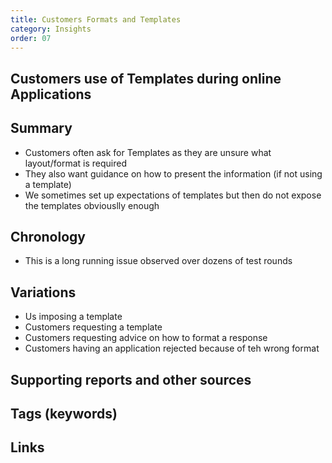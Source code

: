 ```yaml
---
title: Customers Formats and Templates
category: Insights
order: 07
---
```

## Customers use of Templates during online Applications
## Summary
- Customers often ask for Templates as they are unsure what layout/format is required
- They also want guidance on how to present the information (if not using a template)
- We sometimes set up expectations of templates but then do not expose the templates obviouslly enough

## Chronology
- This is a long running issue observed over dozens of test rounds

## Variations
- Us imposing a template
- Customers requesting a template
- Customers requesting advice on how to format a response
- Customers having an application rejected because of teh wrong format

## Supporting reports and other sources


## Tags (keywords)

##  Links

